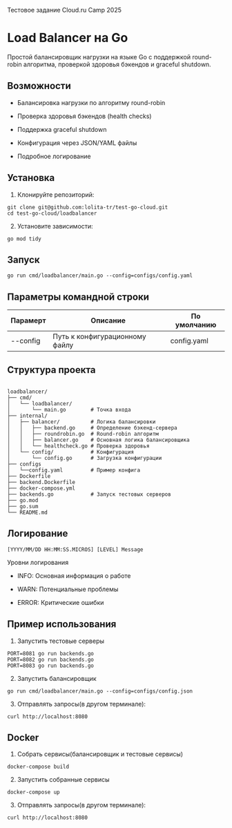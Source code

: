 Тестовое задание Cloud.ru Camp 2025

# Load Balancer на Go

Простой балансировщик нагрузки на языке Go с поддержкой round-robin алгоритма, 
проверкой здоровья бэкендов и graceful shutdown.

## Возможности
* Балансировка нагрузки по алгоритму round-robin

* Проверка здоровья бэкендов (health checks)

* Поддержка graceful shutdown

* Конфигурация через JSON/YAML файлы

* Подробное логирование

## Установка

1. Клонируйте репозиторий:
````
git clone git@github.com:lolita-tr/test-go-cloud.git
cd test-go-cloud/loadbalancer
````

2. Установите зависимости:
````
go mod tidy
````
## Запуск
````
go run cmd/loadbalancer/main.go --config=configs/config.yaml
````

## Параметры командной строки
| Парамерт   | Описание                  | По умолчанию |
|------------|---------------------------|--------------|
|--config| Путь к конфигурационному файлу |config.yaml|

## Структура проекта
````

loadbalancer/
├── cmd/
│   └── loadbalancer/
│       └── main.go        # Точка входа
├── internal/
│   ├── balancer/          # Логика балансировки
│   │   ├── backend.go     # Определение бэкенд-сервера
│   │   ├── roundrobin.go  # Round-robin алгоритм
│   │   ├── balancer.go    # Основная логика балансировщика
│   │   └── healthcheck.go # Проверка здоровья
│   └── config/            # Конфигурация
│       └── config.go      # Загрузка конфигурации
├── configs          
│   └──config.yaml         # Пример конфига
├── Dockerfile
├── backend.Dockerfile
├── docker-compose.yml
├── backends.go            # Запуск тестовых серверов  
├── go.mod
├── go.sum
└── README.md
````
## Логирование

````
[YYYY/MM/DD HH:MM:SS.MICROS] [LEVEL] Message
````

Уровни логирования 

* INFO: Основная информация о работе

* WARN: Потенциальные проблемы

* ERROR: Критические ошибки

## Пример использования

1. Запустить тестовые серверы
````
PORT=8081 go run backends.go
PORT=8082 go run backends.go
PORT=8083 go run backends.go
````
2. Запустить балансировщик
````
go run cmd/loadbalancer/main.go --config=configs/config.json
````

3. Отправлять запросы(в другом терминале):
````
curl http://localhost:8080
````

## Docker

1. Собрать сервисы(балансировщик и тестовые сервисы)
````
docker-compose build
````
2. Запустить собранные сервисы 
````
docker-compose up
````
3. Отправлять запросы(в другом терминале):
````
curl http://localhost:8080
````